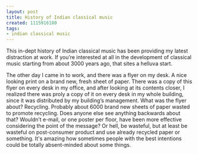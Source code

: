 ```yaml
---
layout: post
title: History of Indian classical music
created: 1115916180
tags:
- indian classical music
---
```

This in-dept history of Indian classical music has been providing my latest distraction at work. If you’re interested at all in the development of classical music starting from about 3000 years ago, that sites a helluva start.

The other day I came in to work, and there was a flyer on my desk. A nice looking print on a brand new, fresh sheet of paper. There was a copy of this flyer on every desk in my office, and after looking at its contents closer, I realized there was proly a copy of it on every desk in my whole building, since it was distributed by my building’s management. What was the flyer about? Recycling. Probably about 6000 brand new sheets of paper wasted to promote recycling. Does anyone else see anything backwards about that? Wouldn’t e-mail, or one poster per floor, have been more effective considering the point of the message? Or hell, be wasteful, but at least be wasteful on post-consumer product and use already recycled paper or something. It's amazing how sometimes people with the best intentions could be totally absent-minded about some things. 
